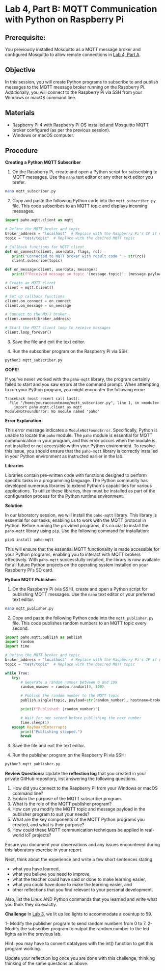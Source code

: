 # Lab 4, Part B: MQTT Communication with Python on Raspberry Pi

## Prerequisite:
You previously installed Mosquitto as a MQTT message broker and configured Mosquitto to allow remote connections in [Lab 4, Part A](LAB4A_MQTT_and_Mosquitto.md).

## Objective
In this session, you will create Python programs to subscribe to and publish messages to the MQTT message broker running on the Raspberry Pi. Additionally, you will connect to the Raspberry Pi via SSH from your Windows or macOS command line.

## Materials
- Raspberry Pi 4 with Raspberry Pi OS installed and Mosquitto MQTT broker configured (as per the previous session).
- Windows or macOS computer.

## Procedure

**Creating a Python MQTT Subscriber**
1. On the Raspberry Pi, create and open a Python script for subscribing to MQTT messages. Use the `nano` text editor or any other text editor you prefer.
```bash
nano mqtt_subscriber.py
```

2. Copy and paste the following Python code into the `mqtt_subscriber.py` file. This code subscribes to an MQTT topic and displays incoming messages.
```python
import paho.mqtt.client as mqtt

# Define the MQTT broker and topic
broker_address = "localhost"  # Replace with the Raspberry Pi's IP if not running locally
topic = "test/topic"  # Replace with the desired MQTT topic

# Callback functions for MQTT client
def on_connect(client, userdata, flags, rc):
   print("Connected to MQTT broker with result code " + str(rc))
   client.subscribe(topic)

def on_message(client, userdata, message):
   print(f"Received message on topic '{message.topic}': {message.payload.decode()}")

# Create an MQTT client
client = mqtt.Client()

# Set up callback functions
client.on_connect = on_connect
client.on_message = on_message

# Connect to the MQTT broker
client.connect(broker_address)

# Start the MQTT client loop to receive messages
client.loop_forever()
```

3. Save the file and exit the text editor.

4. Run the subscriber program on the Raspberry Pi via SSH:
```bash
python3 mqtt_subscriber.py
```
   
**OOPS!**

If you've never worked with the `paho-mqtt` library, the program certainly failed to start and you saw errors at the command prompt.
When attempting to run your Python program, you might encounter the following error:

```
Traceback (most recent call last):
  File "/home/youraccountname/mqtt_subscriber.py", line 1, in <module>
    import paho.mqtt.client as mqtt
ModuleNotFoundError: No module named 'paho'
```

**Error Explanation:**

This error message indicates a `ModuleNotFoundError`. Specifically, Python is unable to locate the `paho` module. The `paho` module is essential for MQTT communication in your program, and this error occurs when the module is not installed or not accessible within your Python environment. To resolve this issue, you should ensure that the `paho-mqtt` library is correctly installed in your Python environment as instructed earlier in the lab.

**Libraries**

Libraries contain pre-written code with functions designed to perform specific tasks in a programming language.
The Python community has developed numerous libraries to extend Python's capabilities for various applications.
To utilize these libraries, they must be installed as part of the configuration process for the Python runtime environment.

**Solution**

In our laboratory session, we will install the `paho-mqtt` library.
This library is essential for our tasks, enabling us to work with the MQTT protocol in Python.
Before running the provided programs, it's crucial to install the `paho-mqtt` library using `pip`.
Use the following command for installation:

```bash
pip3 install paho-mqtt
```
This will ensure that the essential MQTT functionality is made accessible for your Python programs, enabling you to interact with MQTT brokers effectively.
With `paho-mqtt` successfully installed, the library is now available for all future Python projects on the operating system installed on your Raspberry Pi's SD card.

**Python MQTT Publisher:**
1. On the Raspberry Pi (via SSH), create and open a Python script for publishing MQTT messages. Use the `nano` text editor or your preferred text editor.
```bash
nano mqtt_publisher.py
```

2. Copy and paste the following Python code into the `mqtt_publisher.py` file. This code publishes random numbers to an MQTT topic every second.
```python
import paho.mqtt.publish as publish
import random
import time

# Define the MQTT broker and topic
broker_address = "localhost"  # Replace with the Raspberry Pi's IP if not running locally
topic = "test/topic"  # Replace with the desired MQTT topic

while True:
   try:
       # Generate a random number between 0 and 100
       random_number = random.randint(0, 100)

       # Publish the random number to the MQTT topic
       publish.single(topic, payload=str(random_number), hostname=broker_address)

       print(f"Published: {random_number}")

       # Wait for one second before publishing the next number
       time.sleep(1)
   except KeyboardInterrupt:
       print("Publishing stopped.")
       break
```

3. Save the file and exit the text editor.

4. Run the publisher program on the Raspberry Pi via SSH:
```bash
python3 mqtt_publisher.py
```

**Review Questions:**
Update the **reflection log** that you created in your private GitHub repository, irst answering the following questions.
1. How did you connect to the Raspberry Pi from your Windows or macOS command line?
2. Explain the purpose of the MQTT subscriber program.
3. What is the role of the MQTT publisher program?
4. How can you modify the MQTT topic and message payload in the publisher program to suit your needs?
5. What are the key components of the MQTT Python programs you created, and what is their purpose?
6. How could these MQTT communication techniques be applied in real-world IoT projects?

Ensure you document your observations and any issues encountered during this laboratory exercise in your report.

Next, think about the experience and write a few short sentences stating
- what you have learned,
- what you believe you need to improve,
- what the teacher could have said or done to make learning easier,
- what you could have done to make the learning easier, and
- other reflections that you find relevant to your personal development.

Also, list the Linux AND Python commands that you learned and write what you think they do exactly.

**Challenge**
In [Lab 3](LAB3_Controlling_LEDs_w_RPi_and_Python.md), we lit up led lights to accommodate a countup to 59.

1- Modify the publisher program to send random numbers from 0 to 7.
2- Modify the subscriber program to output the random number to the led lights as in the previous lab.

Hint: you may have to convert datatypes with the int() function to get this program working.

Update your reflection log once you are done with this challenge, thinking thinking of the same questions as above.

